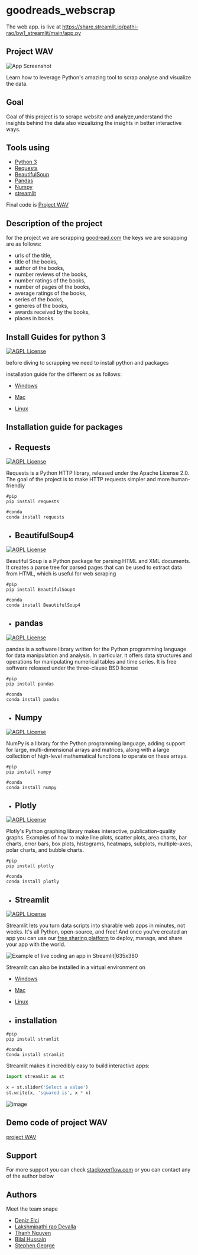 # goodreads_webscrap

The web app. is live at https://share.streamlit.io/pathi-rao/bw1_streamlit/main/app.py
## Project WAV  
![App Screenshot](https://analyticsindiamag.com/wp-content/uploads/2020/12/Copy-of-Blue-Illustrated-General-Grocery-Supplies-Online-Service-Grocery-Facebook-Cover.gif)

Learn how to leverage Python's amazing tool to scrap analyse and visualize the data.

##  Goal 
Goal of this project is to scrape website and analyze,understand the insights behind the data also vizualizing the insights in better interactive ways.

## Tools using
* [Python 3](https://docs.python.org/3/)  
* [Requests](https://docs.python-requests.org/en/master/)
* [BeautifulSoup](https://pypi.org/project/beautifulsoup4/)
* [Pandas](https://pandas.pydata.org/docs/https://pandas.pydata.org/docs/)
* [Numpy](https://numpy.org/) 
* [streamlit](https://docs.streamlit.io/en/stable/)


Final code is [Project WAV](https://github.com/Deniz-shelby/goodreads_webscrap/blob/main/Python_files/scraper.py)




## Description of the project 

for the project we are scrapping [goodread.com](https://www.goodreads.com/list/show/6.Best_Books_of_the_20th_Century)
the keys we are scrapping are as follows:
* urls of the title, 
* title of the books,
* author of the books,
* number reviews of the books,
* number ratings of the books,
* number of pages of the books,
* average ratings of the books,
* series of the books,
* generes of the books,
* awards received by the books,
* places in books.



## Install Guides for python 3

[![AGPL License](https://img.shields.io/badge/documentation-python3-pink.svg)](https://docs.python.org/3/)

before diving to scrapping we need to install python and packages



installation guide for the different os as follows:

* [Windows](https://kirr.co/6r8wr9)

* [Mac](https://kirr.co/386c7f)

* [Linux](https://kirr.co/c3uvuu)

## Installation guide for packages

* ## Requests
[![AGPL License](https://img.shields.io/badge/documentation-requests-brown.svg)](https://docs.python-requests.org/en/master/)

Requests is a Python HTTP library, released under the Apache License 2.0. The goal of the project is to make HTTP requests simpler and more human-friendly

```
#pip
pip install requests
```
```
#conda
conda install requests
```
* ## BeautifulSoup4
[![AGPL License](https://img.shields.io/badge/documentation-Bs4-blue.svg)](https://pypi.org/project/beautifulsoup4/)

Beautiful Soup is a Python package for parsing HTML and XML documents. It creates a parse tree for parsed pages that can be used to extract data from HTML, which is useful for web scraping

```
#pip
pip install BeautifulSoup4
```
```
#conda
conda install BeautifulSoup4
```
* ## pandas
[![AGPL License](https://img.shields.io/badge/documentation-pandas-orange.svg)](https://pandas.pydata.org/docs/)

pandas is a software library written for the Python programming language for data manipulation and analysis. In particular, it offers data structures and operations for manipulating numerical tables and time series. It is free software released under the three-clause BSD license

```
#pip
pip install pandas
```
```
#conda
conda install pandas
```
* ## Numpy
[![AGPL License](https://img.shields.io/badge/documentation-numpy-yellow.svg)](https://numpy.org/)

NumPy is a library for the Python programming language, adding support for large, multi-dimensional arrays and matrices, along with a large collection of high-level mathematical functions to operate on these arrays.
```
#pip
pip install numpy
```
```
#conda
conda install numpy
```
* ## Plotly
[![AGPL License](https://img.shields.io/badge/documentation-plotly-green.svg)](https://docs.python-requests.org/en/master/)

Plotly's Python graphing library makes interactive, publication-quality graphs. Examples of how to make line plots, scatter plots, area charts, bar charts, error bars, box plots, histograms, heatmaps, subplots, multiple-axes, polar charts, and bubble charts.

```
#pip
pip install plotly
```

```
#conda
conda install plotly
```
* ## Streamlit
[![AGPL License](https://img.shields.io/badge/documentation-streamlit-red.svg)](https://docs.streamlit.io/en/stable/)

Streamlit lets you turn data scripts into sharable web apps in minutes, not weeks. It's all Python, open-source, and free! And once you've created an app you can use our [free sharing platform](https://streamlit.io/sharing) to deploy, manage, and share your app with the world.

![Example of live coding an app in Streamlit|635x380](https://github.com/streamlit/streamlit/raw/develop/docs/_static/img/Streamlit_overview.gif)

Streamlit can also be installed in a virtual environment on 
* [Windows](https://github.com/streamlit/streamlit/wiki/Installing-in-a-virtual-environment#on-windows)
* [Mac](https://github.com/streamlit/streamlit/wiki/Installing-in-a-virtual-environment#on-mac--linux)
* [Linux](https://github.com/streamlit/streamlit/wiki/Installing-in-a-virtual-environment#on-mac--linux)

* ## installation
```
#pip
pip install stramlit
```
```
#conda
Conda install stramlit
```
Streamlit makes it incredibly easy to build interactive apps:

```python
import streamlit as st

x = st.slider('Select a value')
st.write(x, 'squared is', x * x)
```
![image](https://github.com/streamlit/streamlit/raw/develop/docs/_static/img/simple_example.png)

## Demo code of project WAV
[project WAV](https://github.com/Deniz-shelby/goodreads_webscrap/tree/main/Goodreads-Streamlit)

## Support
For more support you can check [stackoverflow.com](https://stackoverflow.com/) or you can contact any of the author below

## Authors
Meet the team snape 

* [Deniz Elci](https://github.com/Deniz-shelby)
* [Lakshmipathi rao Devalla](https://github.com/Pathi-rao)
* [Thanh Nguyen](https://github.com/zoeynguyen1719)
* [Bilal Hussain](https://github.com/bills24)
* [Stephen George](https://github.com/stephengeorge93)
